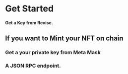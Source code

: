 # Get Started 

#### Get a Key from Revise.

## If you want to Mint your NFT on chain

### Get a your private key from Meta Mask

### A JSON RPC endpoint.
